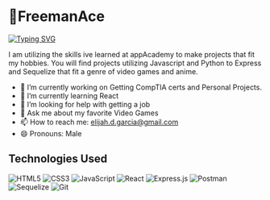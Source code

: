# 🦊FreemanAce
[![Typing SVG](https://readme-typing-svg.herokuapp.com?font=Fira+Code&pause=1000&color=F7A513&random=false&width=435&lines=A+Fullstack+Developer+In+The+Works)](https://git.io/typing-svg)


I am utilizing the skills ive learned at appAcademy to make projects that fit my hobbies. You will find projects utilizing Javascript and Python to Express and Sequelize that fit a genre of video games
and anime.

- 🔭 I’m currently working on Getting CompTIA certs and Personal Projects.
- 🌱 I’m currently learning React
- 🤔 I’m looking for help with getting a job
- 💬 Ask me about my favorite Video Games
- 📫 How to reach me: elijah.d.garcia@gmail.com
- 😄 Pronouns: Male

## Technologies Used
![HTML5](https://img.shields.io/badge/html5-%23E34F26.svg?style=for-the-badge&logo=html5&logoColor=white)
![CSS3](https://img.shields.io/badge/css3-%231572B6.svg?style=for-the-badge&logo=css3&logoColor=white)
![JavaScript](https://img.shields.io/badge/javascript-%23323330.svg?style=for-the-badge&logo=javascript&logoColor=%23F7DF1E)
![React](https://img.shields.io/badge/react-%2320232a.svg?style=for-the-badge&logo=react&logoColor=%2361DAFB)
![Express.js](https://img.shields.io/badge/express.js-%23404d59.svg?style=for-the-badge&logo=express&logoColor=%2361DAFB)
![Postman](https://img.shields.io/badge/Postman-FF6C37?style=for-the-badge&logo=postman&logoColor=white)
![Sequelize](https://img.shields.io/badge/Sequelize-52B0E7?style=for-the-badge&logo=Sequelize&logoColor=white)
![Git](https://img.shields.io/badge/git-%23F05033.svg?style=for-the-badge&logo=git&logoColor=white)
<!--
**FreemanAce1/FreemanAce1** is a ✨ _special_ ✨ repository because its `README.md` (this file) appears on your GitHub profile.

Here are some ideas to get you started:

- 🔭 I’m currently working on ...
- 🌱 I’m currently learning ...
- 👯 I’m looking to collaborate on ...
- 🤔 I’m looking for help with ...
- 💬 Ask me about ...
- 📫 How to reach me: ...
- 😄 Pronouns: ...
- ⚡ Fun fact: ...
-->
